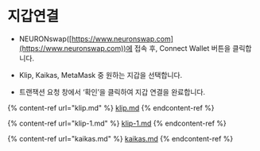 # 지갑연결

* NEURONswap([https://www.neuronswap.com](https://www.neuronswap.com))에 접속 후, Connect Wallet 버튼을 클릭합니다.



* Klip, Kaikas, MetaMask 중 원하는 지갑을 선택합니다.



* 트랜잭션 요청 창에서 ‘확인’을 클릭하여 지갑 연결을 완료합니다.

{% content-ref url="klip.md" %}
[klip.md](klip.md)
{% endcontent-ref %}

{% content-ref url="klip-1.md" %}
[klip-1.md](klip-1.md)
{% endcontent-ref %}

{% content-ref url="kaikas.md" %}
[kaikas.md](kaikas.md)
{% endcontent-ref %}
